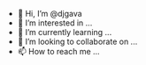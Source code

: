 - 👋 Hi, I’m @djgava
- 👀 I’m interested in ...
- 🌱 I’m currently learning ...
- 💞️ I’m looking to collaborate on ...
- 📫 How to reach me ...

<!---
djgava/djgava is a ✨ special ✨ repository because its `README.md` (this file) appears on your GitHub profile.
You can click the Preview link to take a look at your changes.
--->
